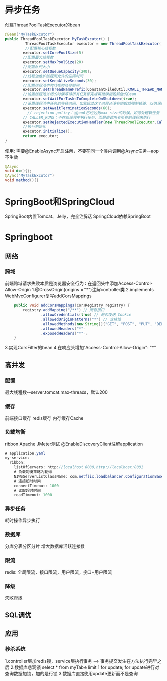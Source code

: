 # 异步任务
创建ThreadPoolTaskExecutor的bean
``` java
@Bean("MyTaskExcutor")
public ThreadPoolTaskExecutor MyTaskExcutor() {
         ThreadPoolTaskExecutor executor = new ThreadPoolTaskExecutor();
         //配置核心线程数
        executor.setCorePoolSize(5);
        //配置最大线程数
        executor.setMaxPoolSize(20);
        //配置队列大小
        executor.setQueueCapacity(200);
        //线程池维护线程所允许的空闲时间
        executor.setKeepAliveSeconds(30);
        //配置线程池中的线程的名称前缀
        executor.setThreadNamePrefix(ConstantFiledUtil.KMALL_THREAD_NAME_PREFIX);
        //设置线程池关闭的时候等待所有任务都完成再继续销毁其他的Bean
        executor.setWaitForTasksToCompleteOnShutdown(true);
        //设置线程池中任务的等待时间，如果超过这个时候还没有销毁就强制销毁，以确保应用最后能够被关闭，而不是阻塞住
        executor.setAwaitTerminationSeconds(60);
          // rejection-policy：当pool已经达到max size的时候，如何处理新任务
        // CALLER_RUNS：不在新线程中执行任务，而是由调用者所在的线程来执行
        executor.setRejectedExecutionHandler(new ThreadPoolExecutor.CallerRunsPolicy());
        //执行初始化
        executor.initialize();
        return executor;
}
```
使用: 需要@EnableAsync开启注解，不要在同一个类内调用@Async任务--aop不生效
``` java
@Async
void do(){};
@Aync("MyTaskExcutor")
void method(){}
```

# SpringBoot和SpringCloud
SpringBoot内置Tomcat、Jelly，完全注解话
SpringCloud依赖SpringBoot

# Springboot
## 网络
### 跨域
前端跨域请求失败本质是浏览器安全行为：在返回头中添加Access-Control-Allow-Origin
1.@CrossOrigin(origins = "*")注解controller类
2.implements WebMvcConfigurer复写addCorsMappings
``` java
    public void addCorsMappings(CorsRegistry registry) {
        registry.addMapping("/**") // 所有接口
                .allowCredentials(true) // 是否发送 Cookie
                .allowedOriginPatterns("*") // 支持域
                .allowedMethods(new String[]{"GET", "POST", "PUT", "DELETE"}) // 支持方法
                .allowedHeaders("*")
                .exposedHeaders("*");
    }
```
3.实现CorsFilter的bean
4.在响应头增加"Access-Control-Allow-Origin": "*"

## 高并发
### 配置
最大线程数--server.tomcat.max-threads，默认200
### 缓存
前端接口缓存
redis缓存
内存缓存Cache
### 负载均衡
ribbon
Apache JMeter测试
@EnableDiscoveryClient注解application
``` java
# application.yaml
my-service:
  ribbon:
    listOfServers: http://localhost:8080,http://localhost:8081
    # 负载均衡策略为轮询
    NIWSServerListClassName: com.netflix.loadbalancer.ConfigurationBasedServerList
    # 连接超时时间
    connectTimeout: 1000
    # 读取超时时间
    readTimeout: 1000
```
### 异步任务
耗时操作异步执行
### 数据库
分库分表分区分片
增大数据库活跃连接数
### 限流
redis: 全局限流，接口限流，用户限流，接口+用户限流
### 降级
失败降级

## SQL调优

## 应用
### 秒杀系统
1.controller层加redis锁，service层执行事务 --> 事务提交发生在方法执行完毕之后
2.数据库悲观锁 select * from myTable limit 1 for update; for update进行对查询数据加锁，加的是行锁
3.数据库直接使用update更新而不是查询
